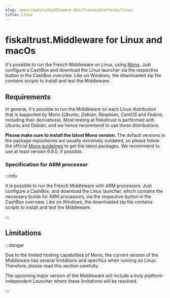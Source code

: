 ```yaml
---
slug: /poscreators/middleware-doc/france/platforms/linux
title: Linux
---
```


# fiskaltrust.Middleware for Linux and macOs

It's possible to run the French Middleware on Linux, using [Mono](https://www.mono-project.com/). Just configure a CashBox and download the Linux launcher via the respective button in the CashBox overview. Like on Windows, the downloaded zip file contains scripts to install and test the Middleware.


## Requirements

In general, it's possible to run the Middleware on each Linux distribution that is supported by Mono (_Ubuntu_, _Debian_, _Raspbian_, _CentOS_ and _Fedora_, including their derivatives). Most testing at fiskaltrust is performed with Ubuntu and Debian, and we hence recommend to use these distributions.

**Please make sure to install the latest Mono version**. The default versions in the package repositories are usually extremely outdated, so please follow the official [Mono guidelines](https://www.mono-project.com/download/stable/#download-lin-ubuntu) to get the latest packages. We recommend to use at least version 6.8.0, if possible.

### Specification for ARM processor

:::info

It is possible to run the French Middleware with ARM processors. Just configure a CashBox, and download the Linux launcher, which contains the necessary builds for ARM processors, via the respective button in the CashBox overview. Like on Windows, the downloaded zip file contains scripts to install and test the Middleware.

:::

## Limitations

:::danger

Due to the limited hosting capabilities of Mono, the current version of the Middleware has several limitations and specifics when running on Linux. Therefore, please read this section carefully.

The upcoming major version of the Middleware will include a truly platform-independent Launcher where these limitations will be resolved.

:::
